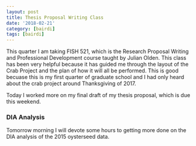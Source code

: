 ```yaml
---
layout: post
title: Thesis Proposal Writing Class
date: '2018-02-21'
category: [bairdi]
tags: [bairdi]
---
```


This quarter I am taking FISH 521, which is the Research Proposal Writing and Professional Development course taught by Julian Olden. This class has been very helpful because it has guided me through the layout of the Crab Project and the plan of how it will all be performed. This is good becuase this is my first quarter of graduate school and I had only heard about the crab project around Thanksgiving of 2017. 

Today I worked more on my final draft of my thesis proposal, which is due this weekend.

### DIA Analysis

Tomorrow morning I will devote some hours to getting more done on the DIA analysis of the 2015 oysterseed data. 
